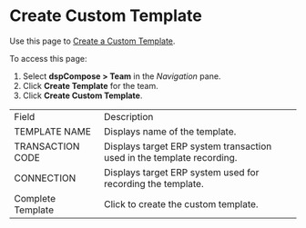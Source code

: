 # Create Custom Template

<div class="use">

Use this page to [Create a Custom
Template](Create_a_Custom_Template_dspCompose.htm).

</div>

To access this page:

1.  Select <span style="font-weight: bold;">dspCompose \> Team</span> in
    the *Navigation* pane.
2.  Click <span style="font-weight: bold;">Create Template</span> for
    the team.
3.  Click <span style="font-weight: bold;">Create Custom
    Template</span>.

|                   |                                                                        |
| ----------------- | ---------------------------------------------------------------------- |
| Field             | Description                                                            |
| TEMPLATE NAME     | Displays name of the template.                                         |
| TRANSACTION CODE  | Displays target ERP system transaction used in the template recording. |
| CONNECTION        | Displays target ERP system used for recording the template.            |
| Complete Template | Click to create the custom template.                                   |
